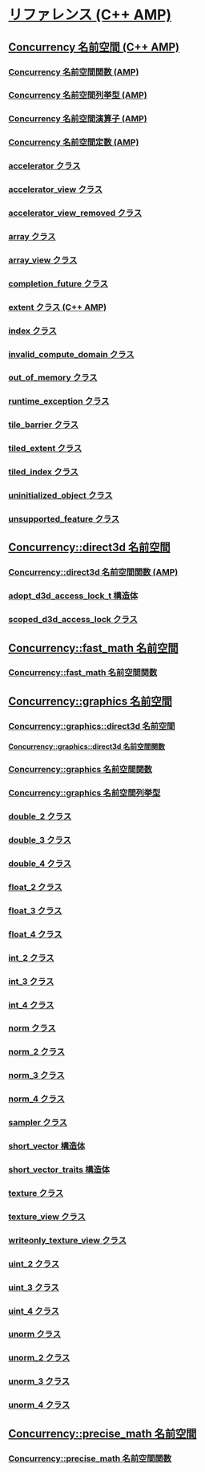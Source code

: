 # [リファレンス (C++ AMP)](reference-cpp-amp.md)
## [Concurrency 名前空間 (C++ AMP)](concurrency-namespace-cpp-amp.md)
### [Concurrency 名前空間関数 (AMP)](concurrency-namespace-functions-amp.md)
### [Concurrency 名前空間列挙型 (AMP)](concurrency-namespace-enums-amp.md)
### [Concurrency 名前空間演算子 (AMP)](concurrency-namespace-operators-amp.md)
### [Concurrency 名前空間定数 (AMP)](concurrency-namespace-constants-amp.md)
### [accelerator クラス](accelerator-class.md)
### [accelerator_view クラス](accelerator-view-class.md)
### [accelerator_view_removed クラス](accelerator-view-removed-class.md)
### [array クラス](array-class.md)
### [array_view クラス](array-view-class.md)
### [completion_future クラス](completion-future-class.md)
### [extent クラス (C++ AMP)](extent-class.md)
### [index クラス](index-class.md)
### [invalid_compute_domain クラス](invalid-compute-domain-class.md)
### [out_of_memory クラス](out-of-memory-class.md)
### [runtime_exception クラス](runtime-exception-class.md)
### [tile_barrier クラス](tile-barrier-class.md)
### [tiled_extent クラス](tiled-extent-class.md)
### [tiled_index クラス](tiled-index-class.md)
### [uninitialized_object クラス](uninitialized-object-class.md)
### [unsupported_feature クラス](unsupported-feature-class.md)
## [Concurrency::direct3d 名前空間](concurrency-direct3d-namespace.md)
### [Concurrency::direct3d 名前空間関数 (AMP)](concurrency-direct3d-namespace-functions-amp.md)
### [adopt_d3d_access_lock_t 構造体](adopt-d3d-access-lock-t-structure.md)
### [scoped_d3d_access_lock クラス](scoped-d3d-access-lock-class.md)
## [Concurrency::fast_math 名前空間](concurrency-fast-math-namespace.md)
### [Concurrency::fast_math 名前空間関数](concurrency-fast-math-namespace-functions.md)
## [Concurrency::graphics 名前空間](concurrency-graphics-namespace.md)
### [Concurrency::graphics::direct3d 名前空間](concurrency-graphics-direct3d-namespace.md)
#### [Concurrency::graphics::direct3d 名前空間関数](concurrency-graphics-direct3d-namespace-functions.md)
### [Concurrency::graphics 名前空間関数](concurrency-graphics-namespace-functions.md)
### [Concurrency::graphics 名前空間列挙型](concurrency-graphics-namespace-enums.md)
### [double_2 クラス](double-2-class.md)
### [double_3 クラス](double-3-class.md)
### [double_4 クラス](double-4-class.md)
### [float_2 クラス](float-2-class.md)
### [float_3 クラス](float-3-class.md)
### [float_4 クラス](float-4-class.md)
### [int_2 クラス](int-2-class.md)
### [int_3 クラス](int-3-class.md)
### [int_4 クラス](int-4-class.md)
### [norm クラス](norm-class.md)
### [norm_2 クラス](norm-2-class.md)
### [norm_3 クラス](norm-3-class.md)
### [norm_4 クラス](norm-4-class.md)
### [sampler クラス](sampler-class.md)
### [short_vector 構造体](short-vector-structure.md)
### [short_vector_traits 構造体](short-vector-traits-structure.md)
### [texture クラス](texture-class.md)
### [texture_view クラス](texture-view-class.md)
### [writeonly_texture_view クラス](writeonly-texture-view-class.md)
### [uint_2 クラス](uint-2-class.md)
### [uint_3 クラス](uint-3-class.md)
### [uint_4 クラス](uint-4-class.md)
### [unorm クラス](unorm-class.md)
### [unorm_2 クラス](unorm-2-class.md)
### [unorm_3 クラス](unorm-3-class.md)
### [unorm_4 クラス](unorm-4-class.md)
## [Concurrency::precise_math 名前空間](concurrency-precise-math-namespace.md)
### [Concurrency::precise_math 名前空間関数](concurrency-precise-math-namespace-functions.md)
